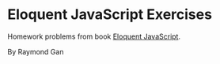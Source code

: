 # Eloquent JavaScript Exercises

Homework problems from book [Eloquent JavaScript](http://eloquentjavascript.net).

By Raymond Gan